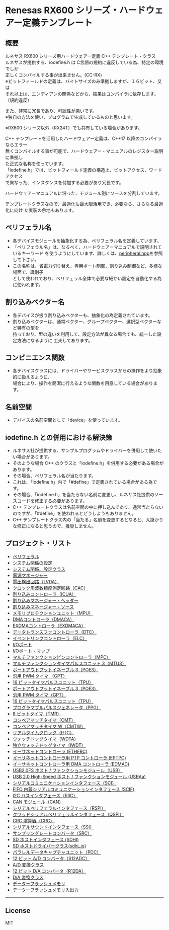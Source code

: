 Renesas RX600 シリーズ・ハードウェアー定義テンプレート
=========

## 概要
ルネサス RX600 シリーズ用ハードウェアー定義 C++ テンプレート・クラス   
ルネサスが提供する、iodefine.h は C言語の規約に違反している為、特定の環境でしか   
正しくコンパイルする事が出来ません。(CC-RX)   
※ビットフィールドの定義は、バイトサイズのみ準拠しますが、１６ビット、又は   
それ以上は、エンディアンの関係などから、結果はコンパイラに依存します。（規約違反）
   
また、非常に冗長であり、可読性が悪いです。   
※独自の方法を使い、プログラムで生成しているものと思います。   
   
※RX600 シリーズ以外（RX24T）でも共有している場合があります。
   
C++ テンプレートを活用したハードウェアー定義は、C++17 以降のコンパイラならエラー   
無くコンパイルする事が可能で、ハードウェアー・マニュアルのレジスター説明に準拠し   
た正式な名称を使っています。   
「iodefine.h」では、ビットフィールド定義の構造上、ビットアクセス、ワードアクセス   
で異なった、インスタンスを付加する必要があり冗長です。
   
ハードウェアーマニュアルに沿った、モジュール別にソースを分割しています。   
   
テンプレートクラスなので、最適化も最大限活用でき、必要なら、さらなる最適化に向け
た実装の余地もあります。   
   
## ペリフェラル名
 - 各デバイスモジュールを抽象化する為、ペリフェラル名を定義しています。
 - 「ペリフェラル名」は、なるべく、ハードウェアーマニュアルで説明されているキーワード
を使うようにしています、詳しくは、[peripheral.hpp](peripheral.hpp?ts=4)を参照して下さい。
 - この名称は、省電力切り替え、専用ポート制御、割り込み制御など、多様な場面で、識別子    
として使われており、ペリフェラル全体で必要な細かい設定を自動化する為に使われます。
   
## 割り込みベクター名
 - 各デバイスが扱う割り込みベクターも、抽象化の為定義されています。
 - 割り込みベクターは、通常ベクター、グループベクター、選択型ベクターなど特有の型を   
持っており、型の違いを利用して、設定方法が異なる場合でも、統一した設定方法になるように
工夫してあります。   
   
## コンビニエンス関数
 - 各デバイスクラスには、ドライバーやサービスクラスからの操作をより抽象的に扱えるように、   
場合により、操作を簡潔に行えるような関数を用意している場合があります。
   
## 名前空間
 - デバイスの名前空間として「device」を使っています。
   
## iodefine.h との併用における解決策
 - ルネサス社が提供する、サンプルプログラムやドライバーを併用して使いたい場合があります。
 - そのような場合 C++ のクラスと「iodefine.h」を併用する必要がある場合があります。 
 - その場合、ペリフェラル名が当たります。
 - これは、「iodefine.h」内で「#define」で定義されている場合がある為です。
 - その場合、「iodefine.h」を当たらない名前に変更し、ルネサス社提供のソースコードを修正する必要があります。
 - C++ テンプレートクラスは名前空間の中に押し込んであり、通常当たらないのですが、「#define」を使われるとどうしようもありません。
 - C++ テンプレートクラス内の「当たる」名前を変更するとなると、大掛かりな修正になると思うので、推奨しません。
   
## プロジェクト・リスト
 - [ペリフェラル](peripheral.hpp?ts=4)
 - [システム関係の設定](system.hpp?ts=4)
 - [システム関係、設定クラス](system_io.hpp?ts=4)
 - [電源マネージャー](power_mgr.hpp?ts=4)
 - [電圧検出回路（LVDA）](lvda.hpp?ts=4)
 - [クロック周波数精度測定回路（CAC）](cac.hpp?ts=4)
 - [割り込みコントローラ（ICUA）](icu.hpp?ts=4)
 - [割り込みマネージャー・ヘッダー](icu_mgr.hpp?ts=4)
 - [割り込みマネージャー・ソース](icu_mgr.cpp?ts=4)
 - [メモリプロテクションユニット（MPU）](mpu.hpp?ts=4)
 - [DMAコントローラ（DMACA）](dmac.hpp?ts=4)
 - [EXDMAコントローラ（EXDMACA）](exdmac.hpp?ts=4)
 - [データトランスファコントローラ（DTC）](dtc.hpp?ts=4)
 - [イベントリンクコントローラ（ELC）](elc.hpp?ts=4)
 - [I/Oポート](port.hpp?ts=4)
 - [I/Oポート・マップ](port_map.hpp?ts=4)
 - [マルチファンクションピンコントローラ（MPC）](mpc.hpp?ts=4)
 - [マルチファンクションタイマパルスユニット 3（MTU3）](mtu3.hpp?ts=4)
 - [ポートアウトプットイネーブル 3（POE3）](poe3.hpp?ts=4)
 - [汎用 PWM タイマ （GPT）](gpt.hpp?ts=4)
 - [16 ビットタイマパルスユニット（TPU）](tpu.hpp?ts=4)
 - [ポートアウトプットイネーブル 3（POE3）](poe3.hpp?ts=4)
 - [汎用 PWM タイマ（GPT）](gpt.hpp?ts=4)
 - [16 ビットタイマパルスユニット（TPU）](tpu.hpp?ts=4)
 - [プログラマブルパルスジェネレータ（PPG）](ppg.hpp?ts=4)
 - [8 ビットタイマ（TMR）](tmr.hpp?ts=4)
 - [コンペアマッチタイマ（CMT）](cmt.hpp?ts=4)
 - [コンペアマッチタイマ W（CMTW）](cmtw.hpp?ts=4)
 - [リアルタイムクロック（RTC）](rtc.hpp?ts=4)
 - [ウォッチドッグタイマ（WDTA）](wdta.hpp?ts=4)
 - [独立ウォッチドッグタイマ（IWDT）](iwdt.hpp?ts=4)
 - [イーサネットコントローラ (ETHERC)](etherc.hpp?ts=4)
 - [イーサネットコントローラ用 PTP コントローラ (EPTPC)](eptpc.hpp?ts=4)
 - [イーサネットコントローラ用 DMA コントローラ (EDMAC)](edmac.hpp?ts=4)
 - [USB2.0FS ホスト / ファンクションモジュール（USB）](usb.hpp?ts=4)
 - [USB 2.0 High-Speed ホスト / ファンクションモジュール (USBAa)](usba.hpp?ts=4)
 - [シリアルコミュニケーションインタフェース（SCI）](sci.hpp?ts=4)
 - [FIFO 内蔵シリアルコミュニケーションインタフェース (SCIF)](scif.hpp?ts=4)
 - [I2C バスインタフェース（RIIC）](riic.hpp?ts=4)
 - [CAN モジュール（CAN）](can.hpp?ts=4)
 - [シリアルペリフェラルインタフェース（RSPI）](rspi.hpp?ts=4)
 - [クワッドシリアルペリフェラルインタフェース（QSPI）](qspi.hpp?ts=4)
 - [CRC 演算器（CRC）](crc.hpp?ts=4)
 - [シリアルサウンドインタフェース（SSI）](ssi.hpp?ts=4)
 - [サンプリングレートコンバータ（SRC）](src.hpp?ts=4)
 - [SD ホストインタフェース (SDHI)](sdhi.hpp?ts=4)
 - [SD ホストドライバークラス(sdhi_io)](sdhi_io.hpp?ts=4)
 - [パラレルデータキャプチャユニット（PDC）](pdc.hpp?ts=4)
 - [12 ビット A/D コンバータ（S12ADC）](s12adc.hpp?ts=4)
 - [A/D 変換クラス](adc_in.hpp?ts=4)
 - [12 ビット D/A コンバータ（R12DA）](r12da.hpp?ts=4)
 - [D/A 変換クラス](dac_out.hpp?ts=4)
 - [データーフラッシュメモリ](flash.hpp?ts=4)
 - [データーフラッシュメモリ入出力](flash_io.hpp?ts=4)
   
-----
   
License
----

MIT

